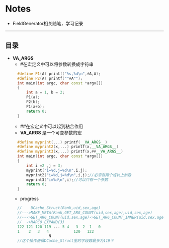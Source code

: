 # Notes
- FieldGenerator相关随笔，学习记录
-------------
目录
-------------
* __VA_ARGS__
  - #在宏定义中可以将参数转换成字符串
  ```cpp
    #define P1(A) printf("%s,%d\n",#A,A);
    #define P2(A) printf(""#A"");
    int main(int argc, char const *argv[])
    {
	    int a = 1, b = 2;
	    P1(a);
	    P2(b);
	    P1(a+b);
	    return 0;
    }
  ```
  - ##在宏定义中可以起到粘合作用
  - __VA_ARGS__ 是一个可变参数的宏
  ```cpp
    #define myprint(...) printf(__VA_ARGS__)
    #define myprint2(x,...) printf(x,__VA_ARGS__)
    #define myprint3(x,...) printf(x,##__VA_ARGS__)
    int main(int argc, char const *argv[])
    {
	    int i =2 ,j = 3;
	    myprint("i=%d,j=%d\n",i,j);
	    myprint2("i=%d,j=%d\n",i,j);//必须有两个或以上参数
	    myprint3("i=%d\n",i);//可以只有一个参数
	    return 0;
    }
  ```
  - progress
  ```cpp	
	//    DCache_Struct(Rank,uid,sex,age)
	//--->MAKE_META(Rank,GET_ARG_COUNT(uid,sex,age),uid,sex,age)
	//--->GET_ARG_COUNT(uid,sex,age)->GET_ARG_COUNT_INNER(uid,sex,age,119,118,117,...0)
	//  ->MARCO_EXPAND(3)
	122 121 120 119 ... 5 4   3  2  1   0
	1    2   3   4           120   122
				  N
	//这个操作使得DCache_Struct里的字段数最多为119个
   ```
